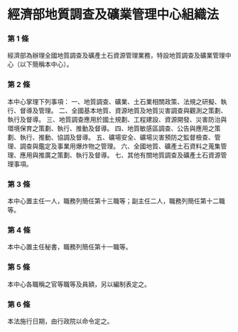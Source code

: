 # 經濟部地質調查及礦業管理中心組織法

### 第 1 條

經濟部為辦理全國地質調查及礦產土石資源管理業務，特設地質調查及礦業管理中心（以下簡稱本中心）。

### 第 2 條

本中心掌理下列事項：
一、地質調查、礦業、土石業相關政策、法規之研擬、執行、督導及管理。
二、全國基本地質、資源地質及地質災害調查與觀測之策劃、執行及督導。
三、地質調查應用於國土規劃、工程建設、資源開發、災害防治與環境保育之策劃、執行、推動及督導。
四、地質敏感區調查、公告與應用之策劃、執行、推動、協調及督導。
五、礦場安全、礦場災害預防之監督檢查、管理、調查與鑑定及事業用爆炸物之管理。
六、全國地質、礦產土石資料之蒐集管理、應用與推廣之策劃、執行及督導。
七、其他有關地質調查及礦產土石資源管理事項。

### 第 3 條

本中心置主任一人，職務列簡任第十三職等；副主任二人，職務列簡任第十二職等。

### 第 4 條

本中心置主任秘書，職務列簡任第十一職等。

### 第 5 條

本中心各職稱之官等職等及員額，另以編制表定之。

### 第 6 條

本法施行日期，由行政院以命令定之。
